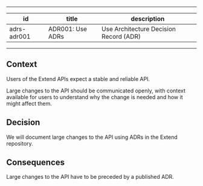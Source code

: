 ______________________________________________________________________

| id          | title            | description                            |
| ----------- | ---------------- | -------------------------------------- |
| adrs-adr001 | ADR001: Use ADRs | Use Architecture Decision Record (ADR) |

______________________________________________________________________

## Context

Users of the Extend APIs expect a stable and reliable API.

Large changes to the API should be communicated openly, with context available
for users to understand why the change is needed and how it might affect them.

## Decision

We will document large changes to the API using ADRs in the Extend repository.

## Consequences

Large changes to the API have to be preceded by a published ADR.
